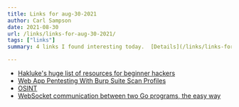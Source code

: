 ```yaml
---
title: Links for aug-30-2021
author: Carl Sampson
date: 2021-08-30
url: /links/links-for-aug-30-2021/
tags: ["links"]
summary: 4 links I found interesting today.  [Details](/links/links-for-aug-30-2021/)

---
```


- [Hakluke's huge list of resources for beginner hackers](https://labs.detectify.com/2021/08/24/hakluke-list-resources-for-beginner-hackers-2021/)
- [Web App Pentesting With Burp Suite Scan Profiles](https://www.whiteoaksecurity.com/blog/web-app-pentesting-burp-suite-scan-profile/)
- [OSINT](https://github.com/sinwindie/OSINT?mc_cid=cdee98ab40&mc_eid=45008603ab)
- [WebSocket communication between two Go programs, the easy way](https://itnext.io/websocket-communication-between-two-go-programs-the-easy-way-d8c9cf40043f)

